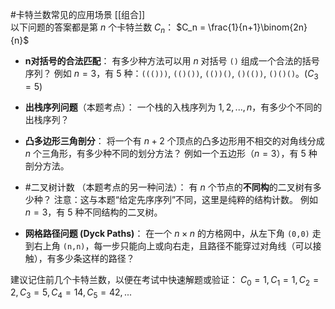 #卡特兰数常见的应用场景  [[组合]]  
以下问题的答案都是第 $n$ 个卡特兰数 $C_n$：
	$C_n = \frac{1}{n+1}\binom{2n}{n}$
*   **n对括号的合法匹配**：
    有多少种方法可以用 $n$ 对括号 `()` 组成一个合法的括号序列？
    例如 $n=3$，有 5 种：`((()))`, `(()())`, `(())()`, `()(())`, `()()()`。($C_3=5$)

*   **出栈序列问题**（本题考点）：
    一个栈的入栈序列为 $1, 2, ..., n$，有多少个不同的出栈序列？

*   **凸多边形三角剖分**：
    将一个有 $n+2$ 个顶点的凸多边形用不相交的对角线分成 $n$ 个三角形，有多少种不同的划分方法？
    例如一个五边形（$n=3$），有 5 种剖分方法。

*   #二叉树计数 （本题考点的另一种问法）：
    有 $n$ 个节点的**不同构**的二叉树有多少种？
    注意：这与本题“给定先序序列”不同，这里是纯粹的结构计数。
    例如 $n=3$，有 5 种不同结构的二叉树。

*   **网格路径问题 (Dyck Paths)**：
    在一个 $n \times n$ 的方格网中，从左下角 `(0,0)` 走到右上角 `(n,n)`，每一步只能向上或向右走，且路径不能穿过对角线（可以接触），有多少条这样的路径？


建议记住前几个卡特兰数，以便在考试中快速解题或验证：
$C_0=1, C_1=1, C_2=2, C_3=5, C_4=14, C_5=42, ...$